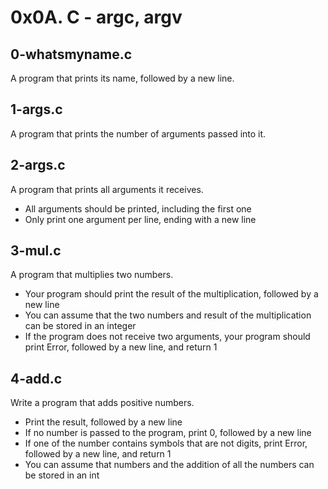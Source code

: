 # 0x0A. C - argc, argv

## 0-whatsmyname.c
A program that prints its name, followed by a new line.

## 1-args.c
A program that prints the number of arguments passed into it.

##  2-args.c
A program that prints all arguments it receives.
- All arguments should be printed, including the first one
- Only print one argument per line, ending with a new line

## 3-mul.c
A program that multiplies two numbers.
- Your program should print the result of the multiplication, followed by a new line
- You can assume that the two numbers and result of the multiplication can be stored in an integer
- If the program does not receive two arguments, your program should print Error, followed by a new line, and return 1

## 4-add.c
Write a program that adds positive numbers.
- Print the result, followed by a new line
- If no number is passed to the program, print 0, followed by a new line
- If one of the number contains symbols that are not digits, print Error, followed by a new line, and return 1
- You can assume that numbers and the addition of all the numbers can be stored in an int




